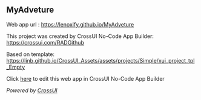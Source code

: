 ## MyAdveture
Web app url : https://lenoxify.github.io/MyAdveture

This project was created by CrossUI No-Code App Builder: https://crossui.com/RADGithub

Based on template: https://linb.github.io/CrossUI_Assets/assets/projects/Simple/xui_project_tpl_Empty

Click [here](https://crossui.com/RADGithub/#!from=github&owner=lenoxify&repo=MyAdveture) to edit this web app in CrossUI No-Code App Builder

<i>Powered by [CrossUI](https://crossui.com)</i>
